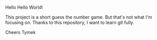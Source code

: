 Hello
Hello World!

This project is a short guess the number game. But that's not what I'm focusing on. Thanks to this repository, I want to learn git fully.

Cheers Tymek
